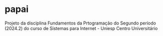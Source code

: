 # papai
Projeto da disciplina Fundamentos da Prtogramação do Segundo  período (2024.2) do curso de Sistemas para Internet - Uniesp Centro Universitário
